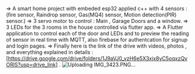 => A smart home project with embeded esp32 applied c++ with 4 sensors : (fire sensor, Raindrop sensor, Gas(MQ4) sensor, Motion detection(PIR) sensor.)
=>  3 servo motor to control : Main , Garage Doors and a window.
=> 3 LEDs for the 3 rooms in the house controlled via flutter app.
=> A Flutter application to control each of the door and LEDs and to preview the reading of sensor in real time with MQTT, also firebase for authentcation for signup and login pages.
=> Finally here is the link of the drive with videos, photos , and everything explained in details : [https://drive.google.com/drive/folders/1J9aVJ0_vzH6e5X3xjx8yC5oqxzQvORlS?usp=drive_link] .
![Uploading IMG_3423.PNG…]()

